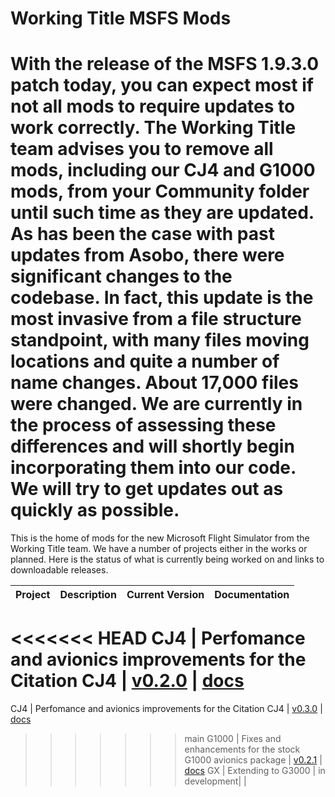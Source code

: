 # Working Title MSFS Mods

# With the release of the MSFS 1.9.3.0 patch today, you can expect most if not all mods to require updates to work correctly. The Working Title team advises you to remove all mods, including our CJ4 and G1000 mods, from your Community folder until such time as they are updated. As has been the case with past updates from Asobo, there were significant changes to the codebase. In fact, this update is the most invasive from a file structure standpoint, with many files moving locations and quite a number of name changes. About 17,000 files were changed. We are currently in the process of assessing these differences and will shortly begin incorporating them into our code. We will try to get updates out as quickly as possible.

This is the home of mods for the new Microsoft Flight Simulator from the Working Title team.  We have a number of projects either in the works or planned.  Here is the status of what is currently being worked on and links to downloadable releases.

Project | Description | Current Version | Documentation
--------|-------------|-----------------|--------------
<<<<<<< HEAD
CJ4 | Perfomance and avionics improvements for the Citation CJ4 | [v0.2.0](https://github.com/Working-Title-MSFS-Mods/fspackages/releases/tag/cj4-v0.2.0) | [docs](https://github.com/Working-Title-MSFS-Mods/fspackages/tree/main/docs/workingtitle-cj4)
=======
CJ4 | Perfomance and avionics improvements for the Citation CJ4 | [v0.3.0](https://github.com/Working-Title-MSFS-Mods/fspackages/releases/tag/cj4-v0.3.0) | [docs](https://github.com/Working-Title-MSFS-Mods/fspackages/tree/main/docs/workingtitle-cj4)
>>>>>>> main
G1000 | Fixes and enhancements for the stock G1000 avionics package | [v0.2.1](https://github.com/Working-Title-MSFS-Mods/fspackages/releases/tag/g1000-v0.2.1) | [docs](https://github.com/Working-Title-MSFS-Mods/fspackages/tree/main/docs/workingtitle-g1000)
GX | Extending to G3000 | in development| |
